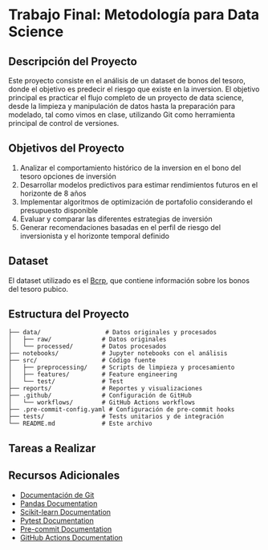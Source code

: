 # Trabajo Final: Metodología para Data Science

## Descripción del Proyecto

Este proyecto consiste en el análisis de un dataset de bonos del tesoro, donde el objetivo es predecir el riesgo que existe en la inversion. El objetivo principal es practicar el flujo completo de un proyecto de data science, desde la limpieza y manipulación de datos hasta la preparación para modelado, tal como vimos en clase, utilizando Git como herramienta principal de control de versiones.

## Objetivos del Proyecto
1. Analizar el comportamiento histórico de la inversion en el bono del tesoro opciones de inversión
2. Desarrollar modelos predictivos para estimar rendimientos futuros en el horizonte de 8 años
3. Implementar algoritmos de optimización de portafolio considerando el presupuesto disponible
4. Evaluar y comparar las diferentes estrategias de inversión
5. Generar recomendaciones basadas en el perfil de riesgo del inversionista y el horizonte temporal definido

## Dataset

El dataset utilizado es el [Bcrp](https://estadisticas.bcrp.gob.pe/estadisticas/series/api/PD04719XD/json), que contiene información sobre los bonos del tesoro pubico.

## Estructura del Proyecto
```
├── data/                  # Datos originales y procesados
│   ├── raw/              # Datos originales
│   └── processed/        # Datos procesados
├── notebooks/            # Jupyter notebooks con el análisis
├── src/                  # Código fuente
│   ├── preprocessing/    # Scripts de limpieza y procesamiento
│   ├── features/         # Feature engineering
│   └── test/             # Test
├── reports/              # Reportes y visualizaciones
├── .github/              # Configuración de GitHub
│   └── workflows/        # GitHub Actions workflows
├── .pre-commit-config.yaml # Configuración de pre-commit hooks
├── tests/                # Tests unitarios y de integración
└── README.md             # Este archivo
```

## Tareas a Realizar



## Recursos Adicionales

- [Documentación de Git](https://git-scm.com/doc)
- [Pandas Documentation](https://pandas.pydata.org/docs/)
- [Scikit-learn Documentation](https://scikit-learn.org/stable/documentation.html)
- [Pytest Documentation](https://docs.pytest.org/)
- [Pre-commit Documentation](https://pre-commit.com/)
- [GitHub Actions Documentation](https://docs.github.com/en/actions)
